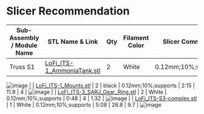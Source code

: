# Slicer Recommendation 

|  **Sub-Assembly / Module Name** | **STL Name & Link** | **Qty** | **Filament Color** | **Slicer Comments** | **Approx Print Time [h:mm]** | **Approx Filament Used [g]** | **Approx Filament Used [m]** |
| ---- | --- | --- | --- | --- | --- | --- | --- |
| Truss S1 | [LoFi_ITS-1_AmmoniaTank.stl](https://github.com/ISS-Mimic/Mimic/blob/main/3D_Printing/Truss_S1/LoFi_ITS-1_AmmoniaTank.stl) | 2 | White | 0.12mm;10%;supports | 0:40 | 2.2 | 0.75 |
![image](https://user-images.githubusercontent.com/58833710/199620873-45e1947a-924a-4253-84a8-c7b73ecb1f8c.png)
|  | [LoFi_ITS-1_Mounts.stl](https://github.com/ISS-Mimic/Mimic/blob/main/3D_Printing/Truss_S1/LoFi_ITS-1_Mounts.stl) | 2 | black | 0.12mm;10%;supports | 2:15 | 11.9 | 4 |
![image](https://user-images.githubusercontent.com/58833710/199621326-7f0bda51-544e-4cf2-8705-f8f5cea0f548.png)
|  | [LoFi_ITS-3_SARJ_Gear_Ring.stl](https://github.com/ISS-Mimic/Mimic/blob/main/3D_Printing/Truss_S3/LoFi_ITS-3_SARJ_Gear_Ring.stl) | 2 | White | 0.12mm;10%;supports | 0:48 | 4 | 1.32 |
![image](https://user-images.githubusercontent.com/58833710/199621717-f8ec7010-1d92-46cd-94a0-d9b140f30660.png)
|  | [LoFi_ITS-S3-complex.stl](https://github.com/ISS-Mimic/Mimic/blob/main/3D_Printing/Truss_S3/LoFi_ITS-S3-complex.stl) | 1 | White | 0.12mm;10%;supports | 5:08 | 28.8 | 9.7 |
![image](https://user-images.githubusercontent.com/58833710/199622178-c75709ca-46f7-4b68-8050-2931fd005fbd.png)
